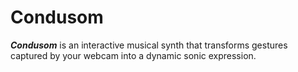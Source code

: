 # Condusom

**_Condusom_** is an interactive musical synth that transforms gestures captured by your webcam into a dynamic sonic expression.
